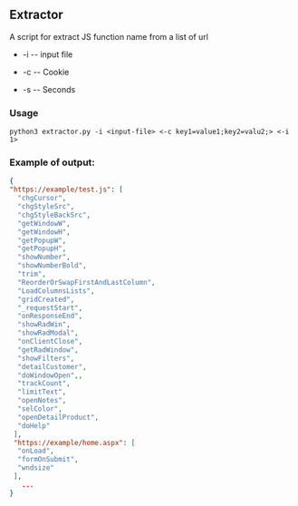 ## Extractor
A script for extract JS function name from a list of url


- -i -- input file

- -c -- Cookie

- -s -- Seconds

### Usage

```
python3 extractor.py -i <input-file> <-c key1=value1;key2=valu2;> <-i 1>
```

### Example of output:

```json
{
"https://example/test.js": [
  "chgCursor",
  "chgStyleSrc",
  "chgStyleBackSrc",
  "getWindowW",
  "getWindowH",
  "getPopupW",
  "getPopupH",
  "showNumber",
  "showNumberBold",
  "trim",
  "ReorderOrSwapFirstAndLastColumn",
  "LoadColumnsLists",
  "gridCreated",
  "_requestStart",
  "onResponseEnd",
  "showRadWin",
  "showRadModal",
  "onClientClose",
  "getRadWindow",
  "showFilters",
  "detailCustomer",
  "doWindowOpen",,
  "trackCount",
  "limitText",
  "openNotes",
  "selColor",
  "openDetailProduct",
  "doHelp"
 ],
 "https://example/home.aspx": [
  "onLoad",
  "formOnSubmit",
  "wndsize"
 ],
   ...
}
```
